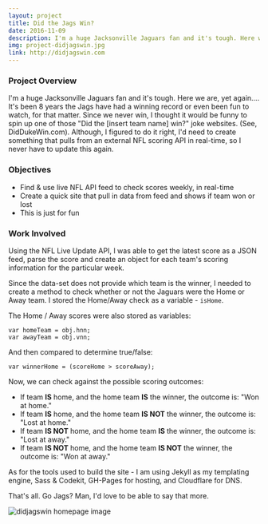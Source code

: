 ```yaml
---
layout: project
title: Did the Jags Win?
date: 2016-11-09
description: I'm a huge Jacksonville Jaguars fan and it's tough. Here we are, yet again.... It's been 8 years the Jags have had a winning record or even been fun to watch, for that matter. Since we never win, I thought it would be funny to spin up one of those joke websites.
img: project-didjagswin.jpg
link: http://didjagswin.com
---
```


### Project Overview
I'm a huge Jacksonville Jaguars fan and it's tough. Here we are, yet again.... It's been 8 years the Jags have had a winning record or even been fun to watch, for that matter. Since we never win, I thought it would be funny to spin up one of those "Did the [insert team name] win?" joke websites. (See, DidDukeWin.com). Although, I figured to do it right, I'd need to create something that pulls from an external NFL scoring API in real-time, so I never have to update this again.

### Objectives
* Find & use live NFL API feed to check scores weekly, in real-time
* Create a quick site that pull in data from feed and shows if team won or lost
* This is just for fun

### Work Involved
Using the NFL Live Update API, I was able to get the latest score as a JSON feed, parse the score and create an object for each team's scoring information for the particular week.

Since the data-set does not provide which team is the winner, I needed to create a method to check whether or not the Jaguars were the Home or Away team. I stored the Home/Away check as a variable - `isHome`. 

The Home / Away scores were also stored as variables: 
~~~
var homeTeam = obj.hnn;
var awayTeam = obj.vnn;
~~~

And then compared to determine true/false:
~~~
var winnerHome = (scoreHome > scoreAway);
~~~

Now, we can check against the possible scoring outcomes:

* If team **IS** home, and the home team **IS** the winner, the outcome is: "Won at home."
* If team **IS** home, and the home team **IS NOT** the winner, the outcome is: "Lost at home."
* If team **IS NOT** home, and the home team **IS** the winner, the outcome is: "Lost at away."
* If team **IS NOT** home, and the home team **IS NOT** the winner, the outcome is: "Won at away."

As for the tools used to build the site - I am using Jekyll as my templating engine, Sass & Codekit, GH-Pages for hosting, and Cloudflare for DNS.

That's all. Go Jags? Man, I'd love to be able to say that more.


![didjagswin homepage image](/assets/project-didjagswin-home.png)